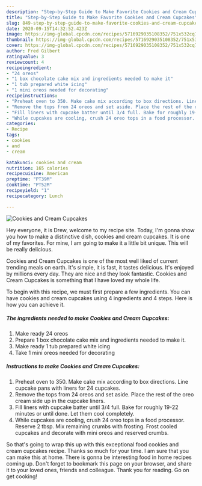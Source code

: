 ```yaml
---
description: "Step-by-Step Guide to Make Favorite Cookies and Cream Cupcakes"
title: "Step-by-Step Guide to Make Favorite Cookies and Cream Cupcakes"
slug: 849-step-by-step-guide-to-make-favorite-cookies-and-cream-cupcakes
date: 2020-09-15T14:32:52.423Z
image: https://img-global.cpcdn.com/recipes/5716929035108352/751x532cq70/cookies-and-cream-cupcakes-recipe-main-photo.jpg
thumbnail: https://img-global.cpcdn.com/recipes/5716929035108352/751x532cq70/cookies-and-cream-cupcakes-recipe-main-photo.jpg
cover: https://img-global.cpcdn.com/recipes/5716929035108352/751x532cq70/cookies-and-cream-cupcakes-recipe-main-photo.jpg
author: Fred Gilbert
ratingvalue: 3
reviewcount: 4
recipeingredient:
- "24 oreos"
- "1 box chocolate cake mix and ingredients needed to make it"
- "1 tub prepared white icing"
- "1 mini oreos needed for decorating"
recipeinstructions:
- "Preheat oven to 350. Make cake mix according to box directions. Line cupcake pans with liners for 24 cupcakes."
- "Remove the tops from 24 oreos and set aside. Place the rest of the oreo cream side up in the cupcake liners."
- "Fill liners with cupcake batter until 3/4 full. Bake for roughly 19-22 minutes or until done. Let them cool completely."
- "While cupcakes are cooling, crush 24 oreo tops in a food processor. Reserve 2 tbsp. Mix remaining crumbs with frosting. Frost cooled cupcakes and decorate with mini oreos and reserved crumbs."
categories:
- Recipe
tags:
- cookies
- and
- cream

katakunci: cookies and cream 
nutrition: 165 calories
recipecuisine: American
preptime: "PT39M"
cooktime: "PT52M"
recipeyield: "1"
recipecategory: Lunch

---
```



![Cookies and Cream Cupcakes](https://img-global.cpcdn.com/recipes/5716929035108352/751x532cq70/cookies-and-cream-cupcakes-recipe-main-photo.jpg)

Hey everyone, it is Drew, welcome to my recipe site. Today, I'm gonna show you how to make a distinctive dish, cookies and cream cupcakes. It is one of my favorites. For mine, I am going to make it a little bit unique. This will be really delicious.



Cookies and Cream Cupcakes is one of the most well liked of current trending meals on earth. It's simple, it is fast, it tastes delicious. It's enjoyed by millions every day. They are nice and they look fantastic. Cookies and Cream Cupcakes is something that I have loved my whole life.


To begin with this recipe, we must first prepare a few ingredients. You can have cookies and cream cupcakes using 4 ingredients and 4 steps. Here is how you can achieve it.

<!--inarticleads1-->

##### The ingredients needed to make Cookies and Cream Cupcakes:

1. Make ready 24 oreos
1. Prepare 1 box chocolate cake mix and ingredients needed to make it.
1. Make ready 1 tub prepared white icing
1. Take 1 mini oreos needed for decorating




<!--inarticleads2-->

##### Instructions to make Cookies and Cream Cupcakes:

1. Preheat oven to 350. Make cake mix according to box directions. Line cupcake pans with liners for 24 cupcakes.
1. Remove the tops from 24 oreos and set aside. Place the rest of the oreo cream side up in the cupcake liners.
1. Fill liners with cupcake batter until 3/4 full. Bake for roughly 19-22 minutes or until done. Let them cool completely.
1. While cupcakes are cooling, crush 24 oreo tops in a food processor. Reserve 2 tbsp. Mix remaining crumbs with frosting. Frost cooled cupcakes and decorate with mini oreos and reserved crumbs.




So that's going to wrap this up with this exceptional food cookies and cream cupcakes recipe. Thanks so much for your time. I am sure that you can make this at home. There is gonna be interesting food in home recipes coming up. Don't forget to bookmark this page on your browser, and share it to your loved ones, friends and colleague. Thank you for reading. Go on get cooking!
